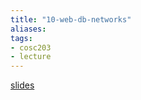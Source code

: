 ```yaml
---
title: "10-web-db-networks"
aliases: 
tags: 
- cosc203
- lecture
---
```


[slides](https://blackboard.otago.ac.nz/bbcswebdav/pid-2971203-dt-content-rid-19033355_1/courses/COSC203_S2DNI_2022/COSC203_lecture10%281%29.pdf)
